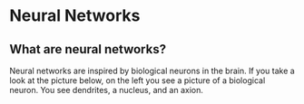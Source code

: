 # Neural Networks

## What are neural networks?
Neural networks are inspired by biological neurons in the brain. If you take a look at the picture below, on the left you see a picture of a biological neuron. You see dendrites, a nucleus, and an axion.

